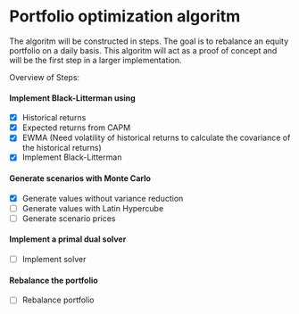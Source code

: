 # Portfolio optimization algoritm
The algoritm will be constructed in steps. The goal is to rebalance an equity portfolio on a daily basis.
This algoritm will act as a proof of concept and will be the first step in a larger implementation.

Overview of Steps:
#### Implement Black-Litterman using 
- [x] Historical returns 
- [x] Expected returns from CAPM
- [x] EWMA (Need volatility of historical returns to calculate the covariance of the historical returns)
- [x] Implement Black-Litterman

#### Generate scenarios with Monte Carlo 
- [x] Generate values without variance reduction
- [ ] Generate values with Latin Hypercube
- [ ] Generate scenario prices

#### Implement a primal dual solver
- [ ] Implement solver

#### Rebalance the portfolio
- [ ] Rebalance portfolio
